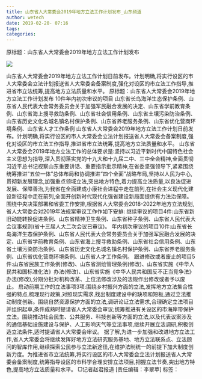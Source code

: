 ```yaml
---
title: 山东省人大常委会2019年地方立法工作计划发布_山东频道
author: wetech
date: 2019-02-20- 07:16
tags: 
categories: 
---
```

原标题：山东省人大常委会2019年地方立法工作计划发布
<!-- more -->
                
<img align="center" border="0" src="http://p2.ifengimg.com/a/2016/0810/204c433878d5cf9size1_w16_h16.png" />
                
            
山东省人大常委会2019年地方立法工作计划日前发布。计划明确,将实行设区的市人大常委会立法计划报送省人大常委会备案制度,强化对设区的市立法工作指导,推进省市立法统筹,提高地方立法质量和水平。
原标题：山东省人大常委会2019年地方立法工作计划发布
10件年内初次审议的项目
山东省长岛海洋生态保护条例、山东省人民代表大会常务委员会关于加强军民融合发展的决定、山东省学前教育条例、山东省海上搜寻救助条例、山东省社会信用条例、山东省土壤污染防治条例、山东省历史文化名城名镇名村保护条例、山东省养老服务条例、山东省优化营商环境条例、山东省人才工作条例
山东省人大常委会2019年地方立法工作计划日前发布。计划明确,将实行设区的市人大常委会立法计划报送省人大常委会备案制度,强化对设区的市立法工作指导,推进省市立法统筹,提高地方立法质量和水平。
山东省人大常委会2019年地方立法工作的总体要求是:坚持以习近平新时代中国特色社会主义思想为指导,深入贯彻落实党的十九大和十九届二中、三中全会精神,全面贯彻习近平总书记视察山东重要讲话、重要指示批示精神,在省委坚强领导下,紧紧围绕统筹推进“五位一体”总体布局和协调推进“四个全面”战略布局,坚持以人民为中心,贯彻新发展理念,加强重点领域立法,突出地方特色,着力提高立法质量,以良法促进发展、保障善治,为我省在全面建成小康社会进程中走在前列,在社会主义现代化建设新征程中走在前列,全面开创新时代现代化强省建设新局面提供有力法治保障。
围绕中央决策部署和省委工作安排,根据省人大常委会2018-2022年地方立法规划,省人大常委会对2019年法规案审议工作作如下安排:
继续审议的项目4件:山东省新旧动能转换促进条例、山东省精神卫生条例、山东省种子条例、山东省人民代表大会议事规则(省十三届人大二次会议已审议)。
年内初次审议的项目10件:山东省长岛海洋生态保护条例、山东省人民代表大会常务委员会关于加强军民融合发展的决定、山东省学前教育条例、山东省海上搜寻救助条例、山东省社会信用条例、山东省土壤污染防治条例、山东省历史文化名城名镇名村保护条例、山东省养老服务条例、山东省优化营商环境条例、山东省人才工作条例。
跟进修改或者废止的项目5件:山东省民族工作条例(修改)、山东省测绘管理条例(修改)、山东省实施《中华人民共和国标准化法》办法(修改)、山东省实施《中华人民共和国反不正当竞争法》办法(修改),分期分批对机构改革、上位法修改涉及的法规作出修改或者予以废止。
启动前期工作的立法事项3项:围绕乡村振兴方面的立法,发挥地方立法集合性强的特点,梳理现行政策,对照现实需求,找出制度建设中的缺项和短板,通过立法推动制度创新。围绕自然资源保护方面的立法,调研论证立法需求,合理确定立法项目并组织起草,条件成熟时提请省人大常委会审议;统筹推进有关设区的市海岸带保护立法。围绕推动社会民生、公共服务、科技创新等方面的立法,以及代表议案涉及的通信基础设施建设与保护、人工影响天气等立法事项,继续开展立法调研,积极创造立法条件,适时提请省人大常委会审议。
据了解,为进一步加强和改进地方立法工作,省人大常委会将继续发挥好地方立法研究服务基地、地方立法联系点、立法顾问的智库作用,继续探索公民参与立法新途径,在维护法制统一的前提下加大制度创新力度。为推进省市立法统筹,将实行设区的市人大常委会立法计划报送省人大常委会备案制度,统筹指导设区的市科学合理安排立法项目,把握立法节奏,突出地方特色,提高地方立法质量和水平。
□记者赵君报道
[责任编辑：李翠苹]
标签：
 
             
